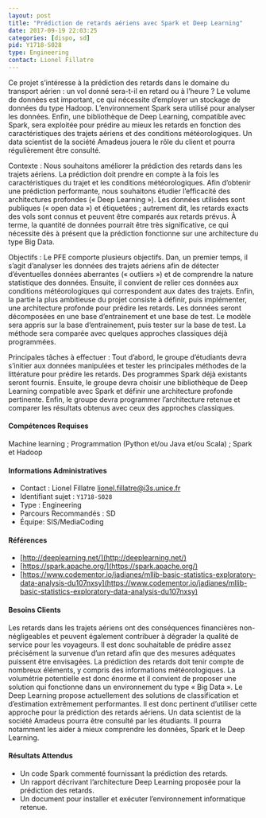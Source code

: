 ```yaml
---
layout: post
title: "Prédiction de retards aériens avec Spark et Deep Learning"
date: 2017-09-19 22:03:25
categories: [dispo, sd]
pid: Y1718-S028
type: Engineering
contact: Lionel Fillatre
---
```

       
Ce projet s’intéresse à la prédiction des retards dans le domaine du transport aérien : un vol donné sera-t-il en retard ou à l’heure ? Le volume de données est important, ce qui nécessite d’employer un stockage de données du type Hadoop. L’environnement Spark sera utilisé pour analyser les données. Enfin, une bibliothèque de Deep Learning, compatible avec Spark, sera exploitée pour prédire au mieux les retards en fonction des caractéristiques des trajets aériens et des conditions météorologiques. Un data scientist de la société Amadeus jouera le rôle du client et pourra régulièrement être consulté.

Contexte :
Nous souhaitons améliorer la prédiction des retards dans les trajets aériens. La prédiction doit prendre en compte à la fois les caractéristiques du trajet et les conditions météorologiques. Afin d’obtenir une prédiction performante, nous souhaitons étudier l’efficacité des architectures profondes (« Deep Learning »). Les données utilisées sont publiques (« open data ») et étiquetées ; autrement dit, les retards exacts des vols sont connus et peuvent être comparés aux retards prévus. À terme, la quantité de données pourrait être très significative, ce qui nécessite dès à présent que la prédiction fonctionne sur une architecture du type Big Data.

Objectifs :
Le PFE comporte plusieurs objectifs. Dan, un premier temps, il s’agit d’analyser les données des trajets aériens afin de détecter d’éventuelles données aberrantes (« outliers ») et de comprendre la nature statistique des données. Ensuite, il convient de relier ces données aux conditions météorologiques qui correspondent aux dates des trajets. Enfin, la partie la plus ambitieuse du projet consiste à définir, puis implémenter, une architecture profonde pour prédire les retards. Les données seront décomposées en une base d’entrainement et une base de test. Le modèle sera appris sur la base d’entrainement, puis tester sur la base de test. La méthode sera comparée avec quelques approches classiques déjà programmées.

Principales tâches à effectuer :
Tout d’abord, le groupe d’étudiants devra s’initier aux données manipulées et tester les principales méthodes de la littérature pour prédire les retards. Des programmes Spark déjà existants seront fournis.
Ensuite, le groupe devra choisir une bibliothèque de Deep Learning compatible avec Spark et définir une architecture profonde pertinente.
Enfin, le groupe devra programmer l’architecture retenue et comparer les résultats obtenus avec ceux des approches classiques.

#### Compétences Requises
Machine learning ; Programmation (Python et/ou Java et/ou Scala) ; Spark et Hadoop



     

#### Informations Administratives
  * Contact : Lionel Fillatre <lionel.fillatre@i3s.unice.fr>
  * Identifiant sujet : `Y1718-S028`
  * Type : Engineering
  * Parcours Recommandés : SD
  * Équipe: SIS/MediaCoding

#### Références

  * [http://deeplearning.net/](http://deeplearning.net/)
  * [https://spark.apache.org/](https://spark.apache.org/)
  * [https://www.codementor.io/jadianes/mllib-basic-statistics-exploratory-data-analysis-du107nxsy](https://www.codementor.io/jadianes/mllib-basic-statistics-exploratory-data-analysis-du107nxsy)

#### Besoins Clients
Les retards dans les trajets aériens ont des conséquences financières non-négligeables et peuvent également contribuer à dégrader la qualité de service pour les voyageurs. Il est donc souhaitable de prédire assez précisément la survenue d’un retard afin que des mesures adéquates puissent être envisagées. 
La prédiction des retards doit tenir compte de nombreux éléments, y compris des informations météorologiques. La volumétrie potentielle est donc énorme et il convient de proposer une solution qui fonctionne dans un environnement du type « Big Data ». Le Deep Learning propose actuellement des solutions de classification et d’estimation extrêmement performantes. Il est donc pertinent d’utiliser cette approche pour la prédiction des retards aériens. Un data scientist de la société Amadeus pourra être consulté par les étudiants. Il pourra notamment les aider à mieux comprendre les données, Spark et le Deep Learning.


#### Résultats Attendus
- Un code Spark commenté fournissant la prédiction des retards.
- Un rapport décrivant l’architecture Deep Learning proposée pour la prédiction des retards.
- Un document pour installer et exécuter l’environnement informatique retenue.

     